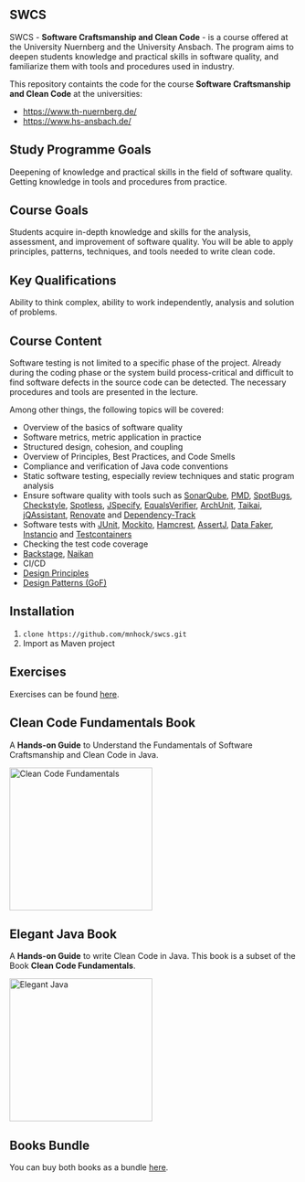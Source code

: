 ## SWCS

SWCS - **Software Craftsmanship and Clean Code** - is a course offered at the University Nuernberg and the University Ansbach. The program aims to deepen students knowledge and practical skills in software quality, and familiarize them with tools and procedures used in industry. 

This repository containts the code for the course **Software Craftsmanship and Clean Code** at the universities:

* https://www.th-nuernberg.de/
* https://www.hs-ansbach.de/

## Study Programme Goals
Deepening of knowledge and practical skills in the field of software quality. Getting knowledge in tools and procedures from practice.

## Course Goals
Students acquire in-depth knowledge and skills for the analysis, assessment, and improvement of software quality. You will be able to apply principles, patterns, techniques, and tools needed to write clean code.

## Key Qualifications
Ability to think complex, ability to work independently, analysis and solution of problems.

## Course Content
Software testing is not limited to a specific phase of the project. Already during the coding phase or the system build process-critical and difficult to find software defects in the source code can be detected. The necessary procedures and tools are presented in the lecture.    

Among other things, the following topics will be covered:

- Overview of the basics of software quality 
- Software metrics, metric application in practice 
- Structured design, cohesion, and coupling
- Overview of Principles, Best Practices, and Code Smells 
- Compliance and verification of Java code conventions
- Static software testing, especially review techniques and static program analysis 
- Ensure software quality with tools such as [SonarQube](https://www.sonarsource.com/), [PMD](https://pmd.github.io/), [SpotBugs](https://spotbugs.github.io/), [Checkstyle](https://checkstyle.sourceforge.io/), [Spotless](https://github.com/diffplug/spotless), [JSpecify](https://jspecify.dev/), [EqualsVerifier](https://jqno.nl/equalsverifier/), [ArchUnit](https://www.archunit.org/), [Taikai](https://github.com/enofex/taikai), [jQAssistant](https://github.com/jQAssistant), [Renovate](https://github.com/renovatebot/renovate) and [Dependency-Track](https://dependencytrack.org/)
- Software tests with [JUnit](https://junit.org/junit5/), [Mockito](https://site.mockito.org/), [Hamcrest](https://hamcrest.org/), [AssertJ](https://assertj.github.io/doc/), [Data Faker](https://www.datafaker.net/), [Instancio](https://www.instancio.org/) and [Testcontainers](https://testcontainers.com/)
- Checking the test code coverage
- [Backstage](https://backstage.io/), [Naikan](https://github.com/enofex/naikan)
- CI/CD
- [Design Principles][1]
- [Design Patterns (GoF)][2]

## Installation
1. `clone https://github.com/mnhock/swcs.git`
2. Import as Maven project

## Exercises

Exercises can be found [here][3].

## Clean Code Fundamentals Book

A **Hands-on Guide** to Understand the Fundamentals of Software Craftsmanship and Clean Code in Java.

<a href="https://leanpub.com/clean-code-fundamentals"><img src="https://d2sofvawe08yqg.cloudfront.net/clean-code-fundamentals/s_hero2x?1669711365" alt="Clean Code Fundamentals" width="250"/></a>


## Elegant Java Book

A **Hands-on Guide** to write Clean Code in Java. This book is a subset of the Book **Clean Code Fundamentals**.

<a href="https://leanpub.com/elegant-java"><img src="https://d2sofvawe08yqg.cloudfront.net/elegant-java/s_hero2x?1638774931" alt="Elegant Java" width="250"/></a>

## Books Bundle

You can buy both books as a bundle [here](https://leanpub.com/b/javacleancodefundamentals).


[1]: swcs-dp/README.md
[2]: swcs-gof/README.md
[3]: EXERCISES.md
